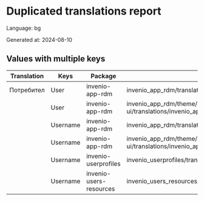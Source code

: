 # Duplicated translations report

Language: bg

Generated at: 2024-08-10


## Values with multiple keys


| Translation | Keys | Package | File |
|-------------|------| --- | --- |
| Потребител| User | invenio-app-rdm | invenio_app_rdm/translations/bg/LC_MESSAGES/messages.po |
|| User | invenio-app-rdm | invenio_app_rdm/theme/assets/semantic-ui/translations/invenio_app_rdm/messages/bg/messages.po |
|| Username | invenio-app-rdm | invenio_app_rdm/translations/bg/LC_MESSAGES/messages.po |
|| Username | invenio-app-rdm | invenio_app_rdm/theme/assets/semantic-ui/translations/invenio_app_rdm/messages/bg/messages.po |
|| Username | invenio-userprofiles | invenio_userprofiles/translations/bg/LC_MESSAGES/messages.po |
|| Username | invenio-users-resources | invenio_users_resources/translations/bg/LC_MESSAGES/messages.po |
